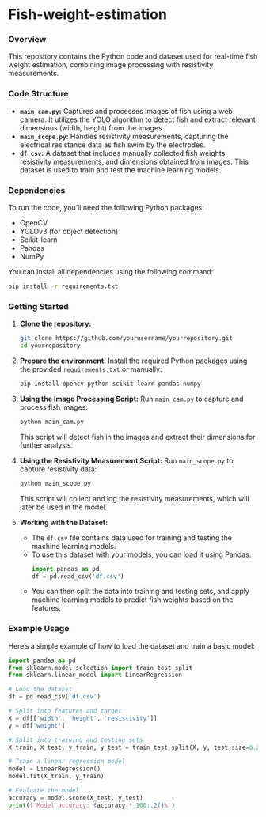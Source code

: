 # Fish-weight-estimation

### Overview
This repository contains the Python code and dataset used for real-time fish weight estimation, combining image processing with resistivity measurements.

### Code Structure
- **`main_cam.py`:** Captures and processes images of fish using a web camera. It utilizes the YOLO algorithm to detect fish and extract relevant dimensions (width, height) from the images.
- **`main_scope.py`:** Handles resistivity measurements, capturing the electrical resistance data as fish swim by the electrodes.
- **`df.csv`:** A dataset that includes manually collected fish weights, resistivity measurements, and dimensions obtained from images. This dataset is used to train and test the machine learning models.

### Dependencies
To run the code, you’ll need the following Python packages:
- OpenCV
- YOLOv3 (for object detection)
- Scikit-learn
- Pandas
- NumPy

You can install all dependencies using the following command:
```bash
pip install -r requirements.txt
```

### Getting Started
1. **Clone the repository:**
   ```bash
   git clone https://github.com/yourusername/yourrepository.git
   cd yourrepository
   ```

2. **Prepare the environment:**
   Install the required Python packages using the provided `requirements.txt` or manually:
   ```bash
   pip install opencv-python scikit-learn pandas numpy
   ```

3. **Using the Image Processing Script:**
   Run `main_cam.py` to capture and process fish images:
   ```bash
   python main_cam.py
   ```
   This script will detect fish in the images and extract their dimensions for further analysis.

4. **Using the Resistivity Measurement Script:**
   Run `main_scope.py` to capture resistivity data:
   ```bash
   python main_scope.py
   ```
   This script will collect and log the resistivity measurements, which will later be used in the model.

5. **Working with the Dataset:**
   - The `df.csv` file contains data used for training and testing the machine learning models.
   - To use this dataset with your models, you can load it using Pandas:
     ```python
     import pandas as pd
     df = pd.read_csv('df.csv')
     ```
   - You can then split the data into training and testing sets, and apply machine learning models to predict fish weights based on the features.

### Example Usage
Here’s a simple example of how to load the dataset and train a basic model:
```python
import pandas as pd
from sklearn.model_selection import train_test_split
from sklearn.linear_model import LinearRegression

# Load the dataset
df = pd.read_csv('df.csv')

# Split into features and target
X = df[['width', 'height', 'resistivity']]
y = df['weight']

# Split into training and testing sets
X_train, X_test, y_train, y_test = train_test_split(X, y, test_size=0.2, random_state=42)

# Train a linear regression model
model = LinearRegression()
model.fit(X_train, y_train)

# Evaluate the model
accuracy = model.score(X_test, y_test)
print(f'Model accuracy: {accuracy * 100:.2f}%')
```
